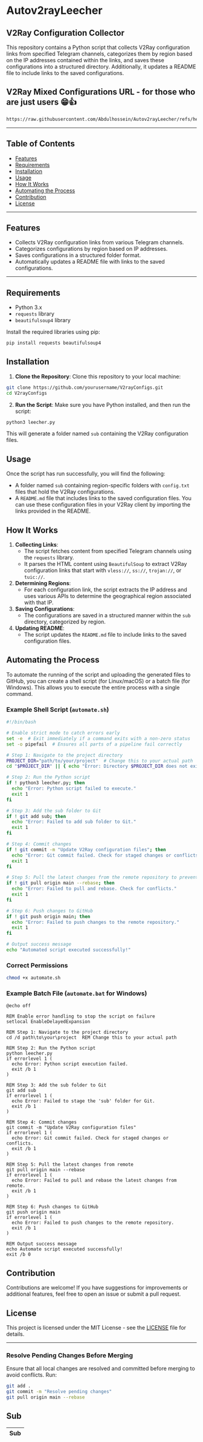# Autov2rayLeecher
## V2Ray Configuration Collector

This repository contains a Python script that collects V2Ray configuration links from specified Telegram channels, categorizes them by region based on the IP addresses contained within the links, and saves these configurations into a structured directory. Additionally, it updates a README file to include links to the saved configurations.

## V2Ray Mixed Configurations URL - for those who are just users 😁👍
```bash
https://raw.githubusercontent.com/Abdulhossein/Autov2rayLeecher/refs/heads/main/sub/Mix/mix.txt
```
---

## Table of Contents
- [Features](#features)
- [Requirements](#requirements)
- [Installation](#installation)
- [Usage](#usage)
- [How It Works](#how-it-works)
- [Automating the Process](#automating-the-process)
- [Contribution](#contribution)
- [License](#license)

---

## Features
- Collects V2Ray configuration links from various Telegram channels.
- Categorizes configurations by region based on IP addresses.
- Saves configurations in a structured folder format.
- Automatically updates a README file with links to the saved configurations.

---

## Requirements
- Python 3.x
- `requests` library
- `beautifulsoup4` library

Install the required libraries using pip:

```bash
pip install requests beautifulsoup4
```
## Installation
1. **Clone the Repository**:
   Clone this repository to your local machine:
```bash
git clone https://github.com/yourusername/V2rayConfigs.git
cd V2rayConfigs
```


2. **Run the Script**:
   Make sure you have Python installed, and then run the script:
```bash
python3 leecher.py
```


This will generate a folder named `sub` containing the V2Ray configuration files.
## Usage
Once the script has run successfully, you will find the following:
- A folder named `sub` containing region-specific folders with `config.txt` files that hold the V2Ray configurations.
- A `README.md` file that includes links to the saved configuration files.
You can use these configuration files in your V2Ray client by importing the links provided in the README.
## How It Works
1. **Collecting Links**:
   - The script fetches content from specified Telegram channels using the `requests` library.
   - It parses the HTML content using `BeautifulSoup` to extract V2Ray configuration links that start with `vless://`, `ss://`, `trojan://`, or `tuic://`.
2. **Determining Regions**:
   - For each configuration link, the script extracts the IP address and uses various APIs to determine the geographical region associated with that IP.
3. **Saving Configurations**:
   - The configurations are saved in a structured manner within the `sub` directory, categorized by region.
4. **Updating README**:
   - The script updates the `README.md` file to include links to the saved configuration files.
## Automating the Process
To automate the running of the script and uploading the generated files to GitHub, you can create a shell script (for Linux/macOS) or a batch file (for Windows). This allows you to execute the entire process with a single command.
### Example Shell Script (`automate.sh`)

```bash
#!/bin/bash

# Enable strict mode to catch errors early
set -e  # Exit immediately if a command exits with a non-zero status
set -o pipefail  # Ensures all parts of a pipeline fail correctly

# Step 1: Navigate to the project directory
PROJECT_DIR="path/to/your/project"  # Change this to your actual path
cd "$PROJECT_DIR" || { echo "Error: Directory $PROJECT_DIR does not exist."; exit 1; }

# Step 2: Run the Python script
if ! python3 leecher.py; then
  echo "Error: Python script failed to execute."
  exit 1
fi

# Step 3: Add the sub folder to Git
if ! git add sub; then
  echo "Error: Failed to add sub folder to Git."
  exit 1
fi

# Step 4: Commit changes
if ! git commit -m "Update V2Ray configuration files"; then
  echo "Error: Git commit failed. Check for staged changes or conflicts."
  exit 1
fi

# Step 5: Pull the latest changes from the remote repository to prevent push rejection
if ! git pull origin main --rebase; then
  echo "Error: Failed to pull and rebase. Check for conflicts."
  exit 1
fi

# Step 6: Push changes to GitHub
if ! git push origin main; then
  echo "Error: Failed to push changes to the remote repository."
  exit 1
fi

# Output success message
echo "Automated script executed successfully!"

```
### Correct Permissions
```bash
chmod +x automate.sh
```

### Example Batch File (`automate.bat` for Windows)
```batch
@echo off

REM Enable error handling to stop the script on failure
setlocal EnableDelayedExpansion

REM Step 1: Navigate to the project directory
cd /d path\to\your\project  REM Change this to your actual path

REM Step 2: Run the Python script
python leecher.py
if errorlevel 1 (
  echo Error: Python script execution failed.
  exit /b 1
)

REM Step 3: Add the sub folder to Git
git add sub
if errorlevel 1 (
  echo Error: Failed to stage the 'sub' folder for Git.
  exit /b 1
)

REM Step 4: Commit changes
git commit -m "Update V2Ray configuration files"
if errorlevel 1 (
  echo Error: Git commit failed. Check for staged changes or conflicts.
  exit /b 1
)

REM Step 5: Pull the latest changes from remote
git pull origin main --rebase
if errorlevel 1 (
  echo Error: Failed to pull and rebase the latest changes from remote.
  exit /b 1
)

REM Step 6: Push changes to GitHub
git push origin main
if errorlevel 1 (
  echo Error: Failed to push changes to the remote repository.
  exit /b 1
)

REM Output success message
echo Automate script executed successfully!
exit /b 0
```


## Contribution
Contributions are welcome! If you have suggestions for improvements or additional features, feel free to open an issue or submit a pull request.
## License
This project is licensed under the MIT License - see the [LICENSE](LICENSE) file for details.

---

### Resolve Pending Changes Before Merging
Ensure that all local changes are resolved and committed before merging to avoid conflicts. Run:

```bash
git add .
git commit -m "Resolve pending changes"
git pull origin main --rebase
```
## Sub
| Sub |
|-----|
































































